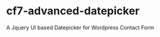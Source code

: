 cf7-advanced-datepicker
=======================

A Jquery UI based Datepicker for Wordpress Contact Form
